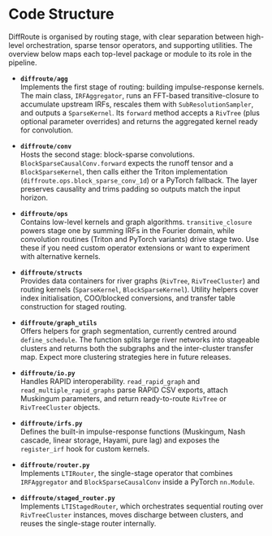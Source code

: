 # Code Structure

DiffRoute is organised by routing stage, with clear separation between high-level orchestration, sparse tensor operators, and supporting utilities. The overview below maps each top-level package or module to its role in the pipeline.

- **`diffroute/agg`**  
  Implements the first stage of routing: building impulse-response kernels. The main class, `IRFAggregator`, runs an FFT-based transitive-closure to accumulate upstream IRFs, rescales them with `SubResolutionSampler`, and outputs a `SparseKernel`. Its `forward` method accepts a `RivTree` (plus optional parameter overrides) and returns the aggregated kernel ready for convolution.

- **`diffroute/conv`**  
  Hosts the second stage: block-sparse convolutions. `BlockSparseCausalConv.forward` expects the runoff tensor and a `BlockSparseKernel`, then calls either the Triton implementation (`diffroute.ops.block_sparse_conv_1d`) or a PyTorch fallback. The layer preserves causality and trims padding so outputs match the input horizon.

- **`diffroute/ops`**  
  Contains low-level kernels and graph algorithms. `transitive_closure` powers stage one by summing IRFs in the Fourier domain, while convolution routines (Triton and PyTorch variants) drive stage two. Use these if you need custom operator extensions or want to experiment with alternative kernels.

- **`diffroute/structs`**  
  Provides data containers for river graphs (`RivTree`, `RivTreeCluster`) and routing kernels (`SparseKernel`, `BlockSparseKernel`). Utility helpers cover index initialisation, COO/blocked conversions, and transfer table construction for staged routing.

- **`diffroute/graph_utils`**  
  Offers helpers for graph segmentation, currently centred around `define_schedule`. The function splits large river networks into stageable clusters and returns both the subgraphs and the inter-cluster transfer map. Expect more clustering strategies here in future releases.

- **`diffroute/io.py`**  
  Handles RAPID interoperability. `read_rapid_graph` and `read_multiple_rapid_graphs` parse RAPID CSV exports, attach Muskingum parameters, and return ready-to-route `RivTree` or `RivTreeCluster` objects.

- **`diffroute/irfs.py`**  
  Defines the built-in impulse-response functions (Muskingum, Nash cascade, linear storage, Hayami, pure lag) and exposes the `register_irf` hook for custom kernels.

- **`diffroute/router.py`**  
  Implements `LTIRouter`, the single-stage operator that combines `IRFAggregator` and `BlockSparseCausalConv` inside a PyTorch `nn.Module`.

- **`diffroute/staged_router.py`**  
  Implements `LTIStagedRouter`, which orchestrates sequential routing over `RivTreeCluster` instances, moves discharge between clusters, and reuses the single-stage router internally.
